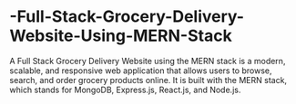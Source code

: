 # -Full-Stack-Grocery-Delivery-Website-Using-MERN-Stack
A Full Stack Grocery Delivery Website using the MERN stack is a modern, scalable, and responsive web application that allows users to browse, search, and order grocery products online. It is built with the MERN stack, which stands for MongoDB, Express.js, React.js, and Node.js. 

